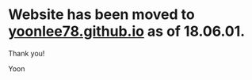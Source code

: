# Website has been moved to [yoonlee78.github.io](http://yoonlee78.github.io) as of 18.06.01.

Thank you!

Yoon
